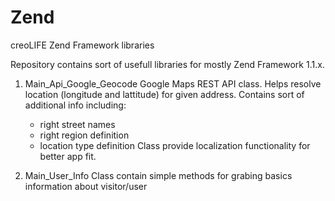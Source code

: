 Zend
====

creoLIFE Zend Framework libraries

Repository contains sort of usefull libraries for mostly Zend Framework 1.1.x.

1. Main_Api_Google_Geocode
    Google Maps REST API class. Helps resolve location (longitude and lattitude) for given address. 
    Contains sort of additional info including:
    - right street names
    - right region definition
    - location type definition
    Class provide localization functionality for better app fit.

1. Main_User_Info
    Class contain simple methods for grabing basics information about visitor/user